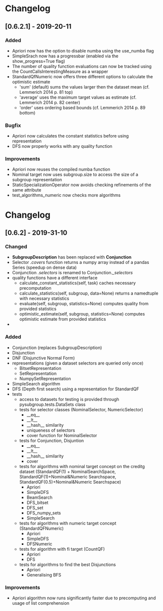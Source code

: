 # Changelog
## [0.6.2.1] - 2019-20-11
### Added
- Apriori now has the option to disable numba using the use_numba flag
- SimpleSrach now has a progressbar (enabled via the show_progress=True flag)
- The number of quality function evaluations can now be tracked using the CountCallsInterestingMeasure as a wrapper
- StandardQfNumeric now offers three different options to calculate the optimistic estimate
  - 'sum' (default) sums the values larger then the dataset mean (cf. Lemmerich 2014 p. 81 top)
  - 'average' uses the maximum target values as estimate (cf. Lemmerich 2014 p. 82 center)
  - 'order' uses ordering based bounds (cf. Lemmerich 2014 p. 89 bottom)


### Bugfix
- Apriori now calculates the constant statistics before using representation
- DFS now properly works with any quality function

### Improvements
- Apriori now reuses the compiled numba function
- Nominal target now uses subgroup.size to access the size of a subgroup representation
- StaticSpecializationOperator now avoids checking refinements of the same attribute
- test_algorithms_numeric now checks more algorithms

# Changelog
## [0.6.2] - 2019-31-10
### Changed
- **SubgroupDescription** has been replaced with **Conjunction**
- Selector _.covers_ function returns a numpy array instead of a pandas Series (speedup on dense data)
- Conjunction _.selectors_ is renamed to Conjunction.*\_selectors*
- quality functions have a different interface
  - calculate_constant_statistics(self, task) caches necessary precomputation
  - calculate_statistics(self, subgroup, data=None) returns a namedtuple with necessary statistics
  - evaluate(self, subgroup, statistics=None) computes quality from provided statistics
  - optimistic_estimate(self, subgroup, statistics=None) computes optimistic estimate from provided statistics
- 

### Added
- Conjunction (replaces SubgroupDescription)
- Disjunction
- DNF (Disjunctive Normal Form)
- representations (given a dataset selectors are queried only once)
  - BitsetRepresentation
  - SetRepresentation
  - NumpySetRepresentation
- SimpleSearch algorithm
- DFS (Depth first search) using a representation for StandardQF
- tests
  - access to datasets for testing is provided through pysubgroup.tests.DataSets class
  - tests for selector classes (NominalSelector, NumericSelector)
    - \_\_eq\_\_
    - \_\_lt\_\_
    - \_\_hash\_\_ similarity
    - uniqueness of selectors
    - cover function for NominalSelector
  - tests for Conjunction, Disjuntion
    - \_\_eq\_\_
    - \_\_lt\_\_
    - \_\_hash\_\_ similarity
    - cover
  - tests for algorithms with nominal target concept on the creditg dataset (StandardQF(1) + NominalSearchSpace, StandardQF(1)+Nominal&Numeric Searchspace, StandardQF(0.5)+Nominal&Numeric Searchspace)
    - Apriori
    - SimpleDFS
    - BeamSearch
    - DFS_bitset
    - DFS_set
    - DFS_numpy_sets
    - SimpleSearch
  - tests for algorithms with numeric target concept (StandardQFNumeric)
    - Apriori
    - SimpleDFS
    - DFSNumeric
  - tests for algorithm with fi target (CountQF)
    - Apriori
    - DFS
  - tests for algorithms to find the best Disjunctions
    - Apriori
    - Generalising BFS

### Improvements
- Apriori algorithm now runs significantly faster due to precomputing and usage of list comprehension